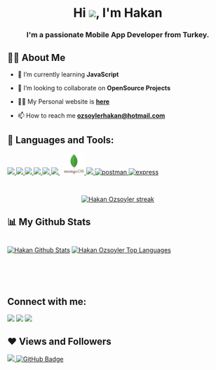 
<h1 align="center">Hi <img src="https://raw.githubusercontent.com/MartinHeinz/MartinHeinz/master/wave.gif" width="30px">, I'm Hakan</h1>
<h3 align="center">I'm a passionate Mobile App Developer from Turkey.</h3>


## 🙋‍♂️ About Me

<!-- - 🔭 I’m currently working on **[Covid-19 Tracker](https://covid-19-tracker-e4bda.web.app/)** -->

- 🌱 I’m currently learning **JavaScript**

- 👯 I’m looking to collaborate on **OpenSource Projects**

- 👨‍💻 My Personal website is  **[here](http://hakanozsoyler.gq)**

- 📫 How to reach me **ozsoylerhakan@hotmail.com**



## 🚀 Languages and Tools:

<p align="left"> 
    <a href="https://flutter.dev/" target="_blank"> <img src="https://img.icons8.com/color/48/000000/flutter.png"/> </a>
    <a href="https://dart.dev/" target="_blank"> <img src="https://img.icons8.com/color/48/000000/dart.png"/> </a>
    <a href="https://www.w3.org/html/" target="_blank"> <img src="https://img.icons8.com/color/48/000000/html-5.png"/>
    <a href="https://developer.mozilla.org/en-US/docs/Web/JavaScript" target="_blank"> <img src="https://img.icons8.com/color/48/000000/javascript.png"/> </a>
<!--     <a href="https://www.w3.org/html/" target="_blank"> <img src="https://img.icons8.com/color/48/000000/html-5.png"/> </a> 
    <a href="https://www.w3schools.com/css/" target="_blank"> <img src="https://img.icons8.com/color/48/000000/css3.png"/> </a> 
    <a href="https://getbootstrap.com" target="_blank"> <img src="https://img.icons8.com/color/48/000000/bootstrap.png"/> </a> 
    <a style="padding-right:8px;" href="https://nodejs.org" target="_blank"> <img src="https://img.icons8.com/color/48/000000/nodejs.png"/> </a>  -->
    <a href="https://git-scm.com/" target="_blank"> <img src="https://img.icons8.com/color/48/000000/git.png"/> </a> 
    <a style="padding-right:8px;" href="https://www.mysql.com/" target="_blank"> <img src="https://img.icons8.com/fluent/50/000000/mysql-logo.png"/> </a>
    <a href="https://www.mongodb.com/" target="_blank"> <img src="https://raw.githubusercontent.com/devicons/devicon/master/icons/mongodb/mongodb-original-wordmark.svg" alt="mongodb" width="48" height="48"/> </a> 
    <a href="https://firebase.google.com/" target="_blank"> <img src="https://img.icons8.com/color/48/000000/firebase.png"/> </a> 
    <a href="https://postman.com" target="_blank"> <img src="https://www.vectorlogo.zone/logos/getpostman/getpostman-icon.svg" alt="postman" width="45" height="45"/> </a>   
    <a href="https://www.sqlite.org/index.html" target="_blank"> <img src="https://camo.githubusercontent.com/1b8a779f280e099e2d67ab949dad604e25ce0d321e66474c04430201790b3874/68747470733a2f2f7777772e766563746f726c6f676f2e7a6f6e652f6c6f676f732f73716c6974652f73716c6974652d69636f6e2e737667" alt="express" width="40" height="40"/> </a>
</p>


<br/>

<p align="center">
    <a href="https://github.com/hakanozsoyler/github-readme-streak-stats">
        <img title="🔥 Get streak stats for your profile at git.io/streak-stats" alt="Hakan Ozsoyler streak" src="https://github-readme-streak-stats.herokuapp.com/?user=hakanozsoyler&theme=black-ice&hide_border=true&stroke=0000&background=060A0CD0"/>
    </a>
</p>

## 📊 My Github Stats

  <br/>
    <a href="https://github.com/hakanozsoyler/github-readme-stats"><img alt="Hakan Github Stats" src="https://github-readme-stats.vercel.app/api?username=hakanozsoyler&show_icons=true&count_private=true&theme=react&hide_border=true&bg_color=0D1117" /></a>
  <a href="https://github.com/hakanozsoyler/github-readme-stats"><img alt="Hakan Ozsoyler Top Languages" src="https://github-readme-stats.vercel.app/api/top-langs/?username=hakanozsoyler&langs_count=8&count_private=true&layout=compact&theme=react&hide_border=true&bg_color=0D1117" /></a>
  <br/>
 <!--  <b>Note:</b> Top languages is only a metric of the languages my public code consists of and doesn't reflect experience or skill level.
 -->

<br/>
<br/>

<br/>
<br/>

## Connect with me:
<p align="left">

<a href = "https://www.linkedin.com/in/hakan-özsöyler-330b86229/"><img src="https://img.icons8.com/fluent/48/000000/linkedin.png"/></a>
<a href = "http://hakanozsoyler.gq/"><img src="https://img.icons8.com/fluent/48/000000/web"/></a>
<a href = "mailto:ozsoylerhakan@hotmail.com"><img src="https://img.icons8.com/fluent/48/000000/mail"/></a>

<!-- http://hakanozsoyler.gq/ -->
<!-- ozsoylerhakan@hotmail.com -->


</p>

## ❤ Views and Followers
<a href="https://github.com/Meghna-DAS/github-profile-views-counter">
    <img src="https://komarev.com/ghpvc/?username=hakanozsoyler">
</a>
<a href="https://github.com/HakanOzsoyler?tab=followers"><img src="https://img.shields.io/github/followers/hakanozsoyler?label=Followers&style=social" alt="GitHub Badge"></a>
